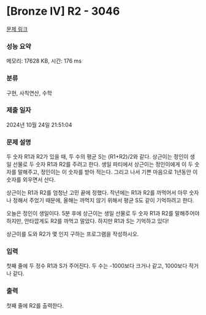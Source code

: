 # [Bronze IV] R2 - 3046 

[문제 링크](https://www.acmicpc.net/problem/3046) 

### 성능 요약

메모리: 17628 KB, 시간: 176 ms

### 분류

구현, 사칙연산, 수학

### 제출 일자

2024년 10월 24일 21:51:04

### 문제 설명

<p>두 숫자 R1과 R2가 있을 때, 두 수의 평균 S는 (R1+R2)/2와 같다. 상근이는 정인이 생일 선물로 두 숫자 R1과 R2를 주려고 한다. 생일 파티에서 상근이는 정인이에게 이 두 숫자를 말해주고, 정인이는 이 숫자를 받아 적는다. 그리고 나서 기쁜 마음으로 1년동안 이 숫자를 외우면서 산다.</p>

<p>상근이는 R1과 R2를 엄청난 고민 끝에 정했다. 작년에는 R1과 R2를 까먹어서 아무 숫자나 정해서 주었기 때문에, 올해는 까먹지 않기 위해서 평균 S도 같이 기억하려고 한다.</p>

<p>오늘은 정인이 생일이다. 5분 후에 상근이는 생일 선물로 두 숫자 R1과 R2를 말해주어야 하지만, 안타깝게도 R2를 까먹고 말았다. 하지만 R1과 S는 기억하고 있다!</p>

<p>상근이를 도와 R2가 몇 인지 구하는 프로그램을 작성하시오.</p>

### 입력 

 <p>첫째 줄에 두 정수 R1과 S가 주어진다. 두 수는 -1000보다 크거나 같고, 1000보다 작거나 같다.</p>

### 출력 

 <p>첫째 줄에 R2를 출력한다.</p>

